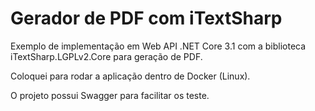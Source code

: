 # Gerador de PDF com iTextSharp

Exemplo de implementação em Web API .NET Core 3.1 com a biblioteca iTextSharp.LGPLv2.Core para geração de PDF.

Coloquei para rodar a aplicação dentro de Docker (Linux).

O projeto possui Swagger para facilitar os teste. 
